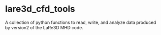 # lare3d_cfd_tools
A collection of python functions to read, write, and analyze data produced by version2 of the LaRe3D MHD code.

